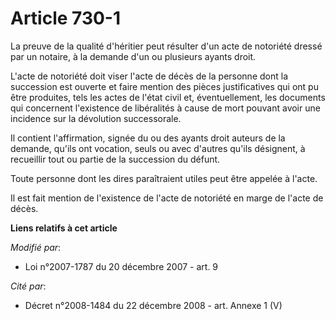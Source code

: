 # Article 730-1

La preuve de la qualité d'héritier peut résulter d'un acte de notoriété dressé par un notaire, à la demande d'un ou plusieurs
ayants droit.

L'acte de notoriété doit viser l'acte de décès de la personne dont la succession est ouverte et faire mention des pièces
justificatives qui ont pu être produites, tels les actes de l'état civil et, éventuellement, les documents qui concernent
l'existence de libéralités à cause de mort pouvant avoir une incidence sur la dévolution successorale.

Il contient l'affirmation, signée du ou des ayants droit auteurs de la demande, qu'ils ont vocation, seuls ou avec d'autres
qu'ils désignent, à recueillir tout ou partie de la succession du défunt.

Toute personne dont les dires paraîtraient utiles peut être appelée à l'acte.

Il est fait mention de l'existence de l'acte de notoriété en marge de l'acte de décès.

**Liens relatifs à cet article**

_Modifié par_:

  - Loi n°2007-1787 du 20 décembre 2007 - art. 9

_Cité par_:

  - Décret n°2008-1484 du 22 décembre 2008 - art. Annexe 1 (V)
